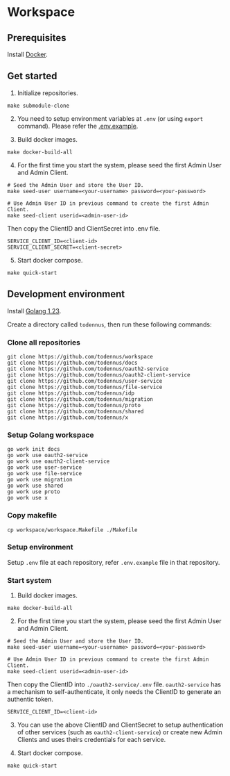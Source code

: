 # Workspace

## Prerequisites

Install [Docker](https://docs.docker.com/engine/install/).

## Get started

1. Initialize repositories.

```shell
make submodule-clone
```

2. You need to setup environment variables at `.env` (or using `export` command). Please refer the [.env.example](./.env.example).

3. Build docker images.

```shell
make docker-build-all
```

4. For the first time you start the system, please seed the first Admin User and Admin Client.

```shell
# Seed the Admin User and store the User ID.
make seed-user username=<your-username> password=<your-password>
```

```shell
# Use Admin User ID in previous command to create the first Admin Client.
make seed-client userid=<admin-user-id>
```

Then copy the ClientID and ClientSecret into .env file.

```
SERVICE_CLIENT_ID=<client-id>
SERVICE_CLIENT_SECRET=<client-secret>
```

5. Start docker compose.

```shell
make quick-start
```

## Development environment


Install [Golang 1.23](https://go.dev/doc/install).

Create a directory called `todennus`, then run these following commands:

### Clone all repositories

```shell
git clone https://github.com/todennus/workspace
git clone https://github.com/todennus/docs
git clone https://github.com/todennus/oauth2-service
git clone https://github.com/todennus/oauth2-client-service
git clone https://github.com/todennus/user-service
git clone https://github.com/todennus/file-service
git clone https://github.com/todennus/idp
git clone https://github.com/todennus/migration
git clone https://github.com/todennus/proto
git clone https://github.com/todennus/shared
git clone https://github.com/todennus/x
```

### Setup Golang workspace

```shell
go work init docs
go work use oauth2-service
go work use oauth2-client-service
go work use user-service
go work use file-service
go work use migration
go work use shared
go work use proto
go work use x
```

### Copy makefile

```shell
cp workspace/workspace.Makefile ./Makefile
```

### Setup environment

Setup `.env` file at each repository, refer `.env.example` file in that repository.

### Start system

1. Build docker images.

```shell
make docker-build-all
```

2. For the first time you start the system, please seed the first Admin User and Admin Client.

```shell
# Seed the Admin User and store the User ID.
make seed-user username=<your-username> password=<your-password>
```

```shell
# Use Admin User ID in previous command to create the first Admin Client.
make seed-client userid=<admin-user-id>
```

Then copy the ClientID into `./oauth2-service/.env` file. `oauth2-service` has a mechanism to self-authenticate, it only needs the ClientID to generate an authentic token.

```
SERVICE_CLIENT_ID=<client-id>
```

3. You can use the above ClientID and ClientSecret to setup authentication of other services (such as `oauth2-client-service`) or create new Admin Clients and uses theirs credentials for each service.

4. Start docker compose.

```shell
make quick-start
```
